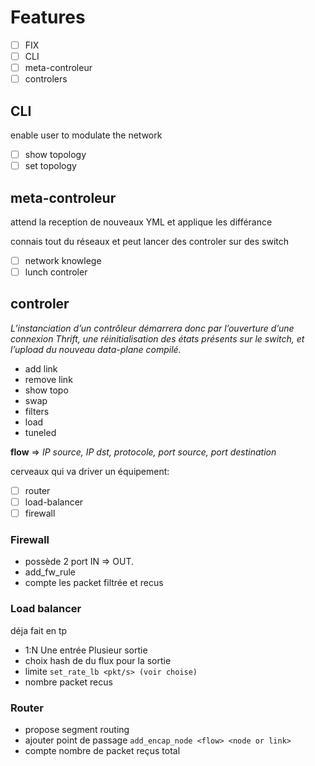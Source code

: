 # Features
- [ ] FIX
- [ ] CLI
- [ ] meta-controleur
- [ ] controlers

## CLI
enable user to modulate the network
- [ ] show topology
- [ ] set topology

## meta-controleur
attend la reception de nouveaux YML et applique les différance

connais tout du réseaux et peut lancer des controler sur des switch

- [ ] network knowlege
- [ ] lunch controler

## controler
*L’instanciation d’un contrôleur démarrera donc par l’ouverture d’une
connexion Thrift, une réinitialisation des états présents sur le switch, et l’upload du nouveau data-plane
compilé.*

- add link
- remove link
- show topo
- swap
- filters
- load 
- tuneled

**flow** => *IP source, IP dst, protocole, port source, port destination*

cerveaux qui va driver un équipement:
- [ ] router
- [ ] load-balancer
- [ ] firewall

### Firewall
- possède 2 port IN => OUT.
- add_fw_rule <flow>
- compte les packet filtrée et recus

### Load balancer
déja fait en tp

- 1:N Une entrée Plusieur sortie
- choix hash de du flux pour la sortie
- limite ``set_rate_lb <pkt/s> (voir choise)``
- nombre packet recus

### Router
- propose segment routing
- ajouter point de passage ``add_encap_node <flow> <node or link>``
- compte nombre de packet reçus total